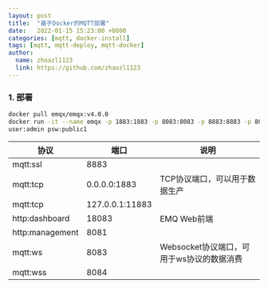 ```yaml
---
layout: post
title:  "基于Docker的MQTT部署"
date:   2022-01-15 15:23:00 +0800
categories: [mqtt, docker-install]
tags: [mqtt, mqtt-deploy, mqtt-docker]
author:
  name: zhoazl1123
  link: https://github.com/zhaozl1123
---
```


### 1. 部署
```bash
docker pull emqx/emqx:v4.0.0
docker run -it --name emqx -p 1883:1883 -p 8083:8083 -p 8883:8883 -p 8084:8084 -p 18083:18083 emqx/emqx:v4.0.0
user:admin psw:public1
```


|       协议         |        端口        |     说明      |
|       -----       |       -----       |   -----       |
|       mqtt:ssl    |       8883        ||
|mqtt:tcp           |0.0.0.0:1883       |TCP协议端口，可以用于数据生产|
|mqtt:tcp           |127.0.0.1:11883    ||
|http:dashboard     |18083              |   EMQ Web前端  |
|http:management    |8081               ||
|mqtt:ws            |8083               |Websocket协议端口，可用于ws协议的数据消费|
|mqtt:wss           |8084               ||

